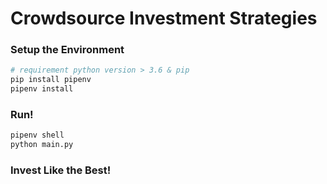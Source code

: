 Crowdsource Investment Strategies
=================================

### Setup the Environment

```bash
# requirement python version > 3.6 & pip
pip install pipenv
pipenv install
```

### Run!

```bash
pipenv shell
python main.py
```


### Invest Like the Best!


